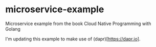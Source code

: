 # microservice-example
Microservice example from the book Cloud Native Programming with Golang

I'm updating this example to make use of (dapr)[https://dapr.io].  
